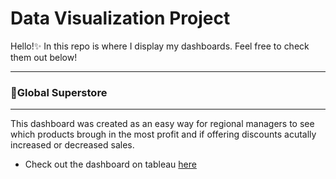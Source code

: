 # Data Visualization Project
Hello!✨
In this repo is where I display my dashboards. Feel free to check them out below!


***
### 🏢Global Superstore 
***
This dashboard was created as an easy way for regional managers to see which products brough in the most profit and if offering discounts acutally increased or decreased sales. 
- Check out the dashboard on tableau [here](https://public.tableau.com/app/profile/a.kia/viz/GlobalPerfromance/GlobalPerformanceDashboard?publish=yes)
